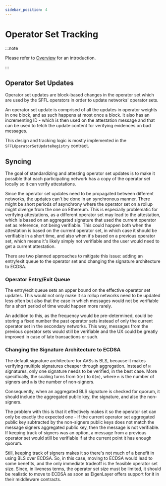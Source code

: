 ```yaml
---
sidebar_position: 4
---
```


# Operator Set Tracking

:::note

Please refer to [Overview](./overview.md) for an introduction.

:::

## Operator Set Updates

Operator set updates are block-based changes in the operator set which are used
by the SFFL operators in order to update networks' operator sets.

An operator set update is comprised of all the updates in operator weights in
one block, and as such happens at most once a block. It also has an
incrementing ID - which is then used on the attestation message and that can be
used to fetch the update content for verifying evidences on bad messages.

This design and tracking logic is mostly implemented in the
`SFFLOperatorSetUpdateRegistry` contract.

## Syncing

The goal of standardizing and attesting operator set updates is to make it
possible that each participating network has a copy of the operator set locally
so it can verify attestations.

Since the operator set updates need to be propagated between different
networks, the updates can't be done in an synchronous manner. There might be
short periods of asynchrony where the operator set on a rollup might diverge
from the one on Ethereum. This is especially problematic for verifying
attestations, as a different operator set may lead to the attestation, which is
based on an aggregated signature that used the current operator set as
reference, not being verifiable. This could happen both when the attestation is
based on the current operator set, in which case it should be verifiable in a
short time, and also when it's based on a previous operator set, which means
it's likely simply not verifiable and the user would need to get a current
attestation.

There are two planned approaches to mitigate this issue: adding an entry/exit
queue to the operator set and changing the signature architecture to ECDSA.

### Operator Entry/Exit Queue

The entry/exit queue sets an upper bound on the effective operator set updates.
This would not only make it so rollup networks need to be updated less often
but also that the case in which messages would not be verifiable for a short
period of time would happen more rarely.

An addition to this, as the frequency would be pre-determined, could be storing
a fixed number the past operator sets instead of only the current operator set
in the secondary networks. This way, messages from the previous operator sets
would still be verifiable and the UX could be greatly improved in case of late
transactions or such.

### Changing the Signature Architecture to ECDSA

The default signature architecture for AVSs is BLS, because it makes verifying
multiple signatures cheaper through aggregation. Instead of `N` signatures,
only one signature needs to be verified, in the best case. More specifically,
the scaling turns from `O(n)` to `O(m)`, where `n` is the number of signers and
`m` is the number of non-signers.

Consequently, when an aggregated BLS signature is checked for quorum, it
should include the aggregated public key, the signature, and also the
non-signers.

The problem with this is that it effectively makes it so the operator set can
only be exactly the expected one - if the current operator set aggregated
public key subtracted by the non-signers public keys does not match the message
signers aggregated public key, then the message is not verifiable. If keeping
track of signers was an option, a message from a previous operator set would
still be verifiable if at the current point it has enough quorum.

Still, keeping track of signers makes it so there's not much of a benefit in
using BLS over ECDSA. So, in this case, moving to ECDSA would lead to some
benefits, and the only immediate tradeoff is the feasible operator set size.
Since, in liveness terms, the operator set size must be limited, it should be
realistic to move to ECDSA as soon as EigenLayer offers support for it in their
middleware contracts.
